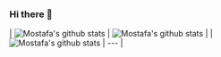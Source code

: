 ### Hi there 👋



| ![Mostafa's github stats](https://github-readme-stats.vercel.app/api?username=mostafaHemmati&show_icons=true&theme=dracula&title_color=4caf50&icon_color=ffb74d&hide_title=true) | ![Mostafa's github stats](https://github-readme-stats.vercel.app/api/top-langs/?username=mostafaHemmati&layout=compact&theme=dracula&title_color=FFFFFF) |
| ![Mostafa's github stats](https://github-readme-streak-stats.herokuapp.com/?user=mostafahemmati&theme=tokyonight&dates=DDD70D) | --- | 


<!--
**mostafaHemmati/mostafaHemmati** is a ✨ _special_ ✨ repository because its `README.md` (this file) appears on your GitHub profile.

Here are some ideas to get you started:

- 🔭 I’m currently working on ...
- 🌱 I’m currently learning ...
- 👯 I’m looking to collaborate on ...
- 🤔 I’m looking for help with ...
- 💬 Ask me about ...
- 📫 How to reach me: ...
- 😄 Pronouns: ...
- ⚡ Fun fact: ...
-->
